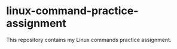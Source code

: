 # linux-command-practice-assignment
This repository contains my Linux commands practice assignment.

